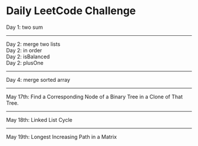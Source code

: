 # Daily LeetCode Challenge
Day 1: two sum
***
Day 2: merge two lists\
Day 2: in order\
Day 2: isBalanced\
Day 2: plusOne
***
Day 4: merge sorted array
***
May 17th: Find a Corresponding Node of a Binary Tree in a Clone of That Tree.
***
May 18th: Linked List Cycle
***
May 19th: Longest Increasing Path in a Matrix